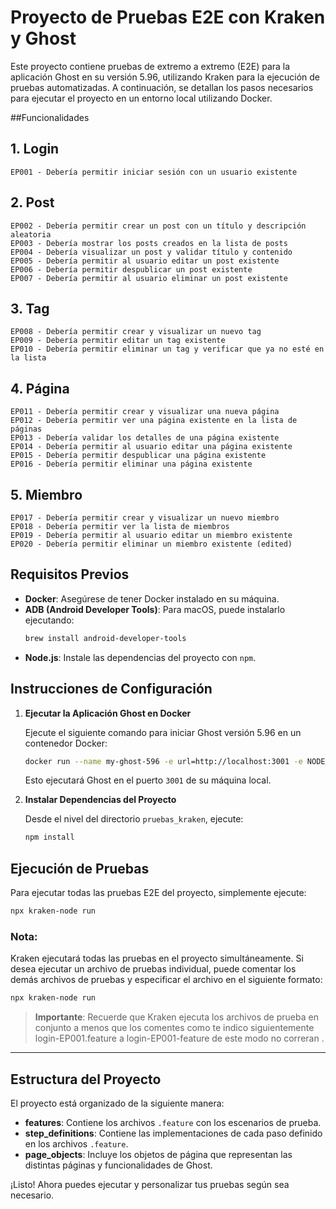 
# Proyecto de Pruebas E2E con Kraken y Ghost

Este proyecto contiene pruebas de extremo a extremo (E2E) para la aplicación Ghost en su versión 5.96, utilizando Kraken para la ejecución de pruebas automatizadas. A continuación, se detallan los pasos necesarios para ejecutar el proyecto en un entorno local utilizando Docker.

##Funcionalidades
## 1. Login
    EP001 - Debería permitir iniciar sesión con un usuario existente
## 2. Post
    EP002 - Debería permitir crear un post con un título y descripción aleatoria
    EP003 - Debería mostrar los posts creados en la lista de posts
    EP004 - Debería visualizar un post y validar título y contenido
    EP005 - Debería permitir al usuario editar un post existente
    EP006 - Debería permitir despublicar un post existente
    EP007 - Debería permitir al usuario eliminar un post existente
## 3. Tag
    EP008 - Debería permitir crear y visualizar un nuevo tag
    EP009 - Debería permitir editar un tag existente
    EP010 - Debería permitir eliminar un tag y verificar que ya no esté en la lista
## 4. Página
    EP011 - Debería permitir crear y visualizar una nueva página
    EP012 - Debería permitir ver una página existente en la lista de páginas
    EP013 - Debería validar los detalles de una página existente
    EP014 - Debería permitir al usuario editar una página existente
    EP015 - Debería permitir despublicar una página existente
    EP016 - Debería permitir eliminar una página existente
## 5. Miembro
    EP017 - Debería permitir crear y visualizar un nuevo miembro
    EP018 - Debería permitir ver la lista de miembros
    EP019 - Debería permitir al usuario editar un miembro existente
    EP020 - Debería permitir eliminar un miembro existente (edited) 

## Requisitos Previos

- **Docker**: Asegúrese de tener Docker instalado en su máquina.
- **ADB (Android Developer Tools)**: Para macOS, puede instalarlo ejecutando:
  ```bash
  brew install android-developer-tools
  ```
- **Node.js**: Instale las dependencias del proyecto con `npm`.

## Instrucciones de Configuración

1. **Ejecutar la Aplicación Ghost en Docker**

   Ejecute el siguiente comando para iniciar Ghost versión 5.96 en un contenedor Docker:
   ```bash
   docker run --name my-ghost-596 -e url=http://localhost:3001 -e NODE_ENV=development -p 3001:2368 ghost:5.96
   ```

   Esto ejecutará Ghost en el puerto `3001` de su máquina local.

2. **Instalar Dependencias del Proyecto**

   Desde el nivel del directorio `pruebas_kraken`, ejecute:
   ```bash
   npm install
   ```

## Ejecución de Pruebas

Para ejecutar todas las pruebas E2E del proyecto, simplemente ejecute:
```bash
npx kraken-node run
```

### Nota:
Kraken ejecutará todas las pruebas en el proyecto simultáneamente. Si desea ejecutar un archivo de pruebas individual, puede comentar los demás archivos de pruebas y especificar el archivo en el siguiente formato:

```bash
npx kraken-node run
```

> **Importante**: Recuerde que Kraken ejecuta los archivos de prueba en conjunto a menos que los comentes como te indico siguientemente login-EP001.feature a login-EP001-feature de este modo no correran .

---

## Estructura del Proyecto

El proyecto está organizado de la siguiente manera:
- **features**: Contiene los archivos `.feature` con los escenarios de prueba.
- **step_definitions**: Contiene las implementaciones de cada paso definido en los archivos `.feature`.
- **page_objects**: Incluye los objetos de página que representan las distintas páginas y funcionalidades de Ghost.

¡Listo! Ahora puedes ejecutar y personalizar tus pruebas según sea necesario.
